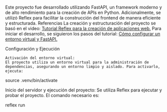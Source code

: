 Este proyecto fue desarrollado utilizando FastAPI, un framework moderno y de alto rendimiento para la creación de APIs en Python. Adicionalmente, se utilizó Reflex para facilitar la construcción del frontend de manera eficiente y estructurada.
Referencias
    La creación y estructuración del proyecto se basó en el video: [Tutorial Reflex para la creación de aplicaciones web.](https://www.youtube.com/watch?v=t7OplgBYKGE&list=PLcNHLC-YNYt-yyxYye481-0yusyTIDCXQ&index=1)
    Para iniciar el desarrollo, se siguieron los pasos del tutorial: [Cómo configurar un entorno virtual y FastAPI.](https://www.youtube.com/watch?v=t7OplgBYKGE&list=PLcNHLC-YNYt-yyxYye481-0yusyTIDCXQ&index=1)
  
Configuración y Ejecución

    Activación del entorno virtual:
    El proyecto utiliza un entorno virtual para la administración de dependencias, asegurando un entorno limpio y aislado. Para activarlo, ejecuta:

source .venv/bin/activate

Inicio del servidor y ejecución del proyecto:
Se utiliza Reflex para ejecutar y probar el proyecto. El comando necesario es:

reflex run
